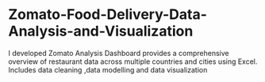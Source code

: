 # Zomato-Food-Delivery-Data-Analysis-and-Visualization
I developed Zomato Analysis Dashboard provides a comprehensive overview of restaurant data across multiple countries and cities using Excel. Includes data cleaning ,data modelling and data visualization

